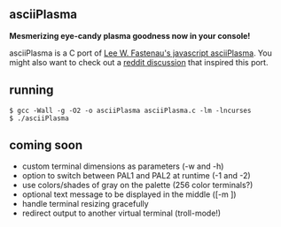 asciiPlasma
-----------

**Mesmerizing eye-candy plasma goodness now in your console!**

asciiPlasma is a C port of [Lee W. Fastenau's javascript asciiPlasma](http://ioyu.com/io/javascript/asciiPlasma.asp).
You might also want to check out a [reddit discussion](http://www.reddit.com/r/programming/comments/16mmon/made_this_ages_ago_its_been_fun_to_see_it_run/) that inspired this port.

running
-------

	$ gcc -Wall -g -O2 -o asciiPlasma asciiPlasma.c -lm -lncurses
	$ ./asciiPlasma

coming soon
-----------
* custom terminal dimensions as parameters (-w and -h)
* option to switch between PAL1 and PAL2 at runtime (-1 and -2)
* use colors/shades of gray on the palette (256 color terminals?)
* optional text message to be displayed in the middle ([-m <message>])
* handle terminal resizing gracefully
* redirect output to another virtual terminal (troll-mode!)

